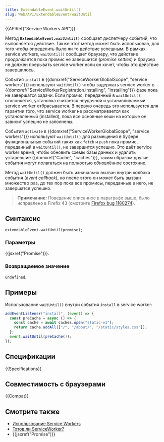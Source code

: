 ```yaml
---
title: ExtendableEvent.waitUntil()
slug: Web/API/ExtendableEvent/waitUntil
---
```


{{APIRef("Service Workers API")}}

Метод **`ExtendableEvent.waitUntil()`** сообщает диспетчеру событий, что выполняется действие. Также этот метод может быть использован, для того чтобы определить было ли то действие успешным. В рамках service workers, `waitUntil()` сообщает браузеру, что действие продолжается пока промис не завершится (_promise settles_) и браузер не должен прерывать service worker если он хочет, чтобы это действие завершилось.

События `install` в {{domxref("ServiceWorkerGlobalScope", "service workers")}} используют `waitUntil()` чтобы задержать service worker в {{domxref("ServiceWorkerRegistration.installing", "installing")}} фазе пока не завершатся задачи. Если промис, переданный в `waitUntil()`, отклоняется, установка считается неудачной и устанавливаемый service worker отбрасывается. В первую очередь это используется для гарантии того, что service worker не рассматривается как установленный (installed), пока все основные кеши на которые он зависит успешно не заполнены.

События `activate` в {{domxref("ServiceWorkerGlobalScope", "service workers")}} используют `waitUntil()` для размещения в буфере функциональных событий таких как `fetch` и `push` пока промис, переданный в `waitUntil()`, не завершится успешно. Это даёт service worker время, чтобы обновить схемы базы данных и удалить устаревшие {{domxref("Cache", "caches")}}, таким образом другие события могут полагаться на полностью обновлённое состояние.

Метод `waitUntil()` должен быть изначально вызван внутри колбэка события (_event callback_), но после этого он может быть вызван множество раз, до тех пор пока все промисы, переданные в него, не завершатся успешно.

> **Примечание:** Поведение описанное в параграфе выше, было исправлено в Firefix 43 (смотрите [Firefox bug 1180274](https://bugzil.la/1180274)).

## Синтаксис

```
extendableEvent.waitUntil(promise);
```

### Параметры

{{jsxref("Promise")}}.

### Возвращаемое значение

`undefined`.

## Примеры

Использование `waitUntil()` внутри события `install` в service worker:

```js
addEventListener("install", (event) => {
  const preCache = async () => {
    const cache = await caches.open("static-v1");
    return cache.addAll(["/", "/about/", "/static/styles.css"]);
  };
  event.waitUntil(preCache());
});
```

## Спецификации

{{Specifications}}

## Совместимость с браузерами

{{Compat}}

## Смотрите также

- [Использование Service Workers](/ru/docs/Web/API/Service_Worker_API/Using_Service_Workers)
- [Готов ли ServiceWorker?](https://jakearchibald.github.io/isserviceworkerready/)
- {{jsxref("Promise")}}

